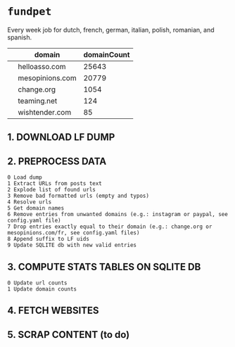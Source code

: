 # `fundpet`

Every week job for dutch, french,  german, italian, polish, romanian, and spanish.

|   | domain          | domainCount |
|---| --------------- | ----------- |
|   | helloasso.com   | 25643       |
|   | mesopinions.com | 20779       |
|   | change.org      | 1054        |
|   | teaming.net     | 124         |
|   | wishtender.com  | 85          |


## 1. DOWNLOAD LF DUMP

## 2. PREPROCESS DATA
 
```
0 Load dump
1 Extract URLs from posts text
2 Explode list of found urls
3 Remove bad formatted urls (empty and typos)
4 Resolve urls
5 Get domain names
6 Remove entries from unwanted domains (e.g.: instagram or paypal, see config.yaml file)
7 Drop entries exactly equal to their domain (e.g.: change.org or mesopinions.com/fr, see config.yaml files)
8 Append suffix to LF uids
9 Update SQLITE db with new valid entries
```

## 3. COMPUTE STATS TABLES ON SQLITE DB

```
0 Update url counts
1 Update domain counts
```

## 4. FETCH WEBSITES

## 5. SCRAP CONTENT (to do)
